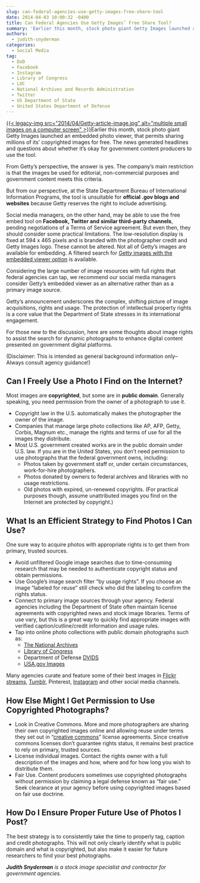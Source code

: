 ```yaml
---
slug: can-federal-agencies-use-getty-images-free-share-tool
date: 2014-04-03 10:00:32 -0400
title: Can Federal Agencies Use Getty Images’ Free Share Tool?
summary: 'Earlier this month, stock photo giant Getty Images launched an embedded photo viewer, that permits sharing millions of its&rsquo; copyrighted images for free. The news generated headlines and questions about whether it&rsquo;s okay for government content producers to use the tool. From Getty&rsquo;s perspective, the'
authors:
  - judith-snyderman
categories:
  - Social Media
tag:
  - DoD
  - Facebook
  - Instagram
  - Library of Congress
  - LOC
  - National Archives and Records Administration
  - Twitter
  - US Department of State
  - United States Department of Defense
---
```


[{{< legacy-img src="2014/04/Getty-article-image.jpg" alt="multiple small images on a computer screen" >}}](https://s3.amazonaws.com/sitesusa/wp-content/uploads/sites/212/2014/04/Getty-article-image.jpg)Earlier this month, stock photo giant Getty Images launched an embedded photo viewer, that permits sharing millions of its’ copyrighted images for free. The news generated headlines and questions about whether it’s okay for government content producers to use the tool.

From Getty’s perspective, the answer is yes. The company’s main restriction is that the images be used for editorial, non-commercial purposes and government content meets this criteria.

But from our perspective, at the State Department Bureau of International Information Programs, the tool is unsuitable for **official .gov blogs and websites** because Getty reserves the right to include advertising.

Social media managers, on the other hand, may be able to use the free embed tool on **Facebook, Twitter and similar third-party channels**, pending negotiations of a Terms of Service agreement. But even then, they should consider some practical limitations. The low-resolution display is fixed at 594 x 465 pixels and is branded with the photographer credit and Getty Images logo. These cannot be altered. Not all of Getty’s images are available for embedding. A filtered search for [Getty images with the embedded viewer option](http://www.gettyimages.com/Creative/Frontdoor/embed) is available.

Considering the large number of image resources with full rights that federal agencies can tap, we recommend our social media managers consider Getty’s embedded viewer as an alternative rather than as a primary image source.

Getty’s announcement underscores the complex, shifting picture of image acquisitions, rights and usage. The protection of intellectual property rights is a core value that the Department of State stresses in its international engagement.

For those new to the discussion, here are some thoughts about image rights to assist the search for dynamic photographs to enhance digital content presented on government digital platforms.

(Disclaimer: This is intended as general background information only–Always consult agency guidance!)

## Can I Freely Use a Photo I Find on the Internet?

Most images are **copyrighted**, but some are in **public domain**. Generally speaking, you need permission from the owner of a photograph to use it.

  * Copyright law in the U.S. automatically makes the photographer the owner of the image.
  * Companies that manage large photo collections like AP, AFP, Getty, Corbis, Magnum etc., manage the rights and terms of use for all the images they distribute.
  * Most U.S. government created works are in the public domain under U.S. law. If you are in the United States, you don’t need permission to use photographs that the federal government owns, including: 
      * Photos taken by government staff or, under certain circumstances, work-for-hire photographers.
      * Photos donated by owners to federal archives and libraries with no usage restrictions.
      * Old photos with expired, un-renewed copyrights. (For practical purposes though, assume unattributed images you find on the Internet are protected by copyright.)

## What Is an Efficient Strategy to Find Photos I Can Use?

One sure way to acquire photos with appropriate rights is to get them from primary, trusted sources.

  * Avoid unfiltered Google image searches due to time-consuming research that may be needed to authenticate copyright status and obtain permissions.
  * Use Google’s image search filter “by usage rights”. If you choose an image “labeled for reuse” still check who did the labeling to confirm the rights status.
  * Connect to primary image sources through your agency. Federal agencies including the Department of State often maintain license agreements with copyrighted news and stock image libraries. Terms of use vary, but this is a great way to quickly find appropriate images with verified caption/cutline/credit information and usage rules.
  * Tap into online photo collections with public domain photographs such as: 
      * [The National Archives](http://www.archives.gov/research/search/)
      * [Library of Congress](http://loc.gov/pictures/)
      * Department of Defense [DVIDS](http://www.dvidshub.net/)
      * [USA.gov Images](http://www.usa.gov/Topics/Graphics.shtml)

Many agencies curate and feature some of their best images in [Flickr streams](https://www.flickr.com/photos/statephotos/sets/), [Tumblr](http://www.archives.gov/social-media/tumblr.html), Pinterest, [Instagram](http://instagram.com/statedept) and other social media channels.

## How Else Might I Get Permission to Use Copyrighted Photographs?

  * Look in Creative Commons. More and more photographers are sharing their own copyrighted images online and allowing reuse under terms they set out in “[creative commons](http://search.creativecommons.org/)” license agreements. Since creative commons licenses don’t guarantee rights status, it remains best practice to rely on primary, trusted sources.
  * License individual images. Contact the rights owner with a full description of the images and how, where and for how long you wish to distribute them.
  * Fair Use. Content producers sometimes use copyrighted photographs without permission by claiming a legal defense known as “fair use.” Seek clearance at your agency before using copyrighted images based on fair use doctrine.

## How Do I Ensure Proper Future Use of Photos I Post?

The best strategy is to consistently take the time to properly tag, caption and credit photographs. This will not only clearly identify what is public domain and what is copyrighted, but also make it easier for future researchers to find your best photographs.

_**Judith Snyderman** is a stock image specialist and contractor for government agencies._